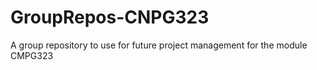 # GroupRepos-CNPG323
A group repository to use for future project management for the module CMPG323
